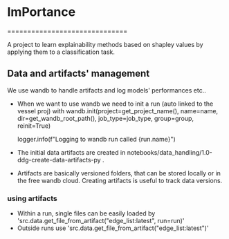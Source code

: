 # ImPortance
==============================

A project to learn explainability methods based on shapley values by applying them to a classification task.

## Data and artifacts' management
We use wandb to handle artifacts and log models' performances etc..

- When we want to use wandb we need to init a run (auto linked to the vessel proj) with wandb.init(project=get_project_name(), name=name, dir=get_wandb_root_path(), job_type=job_type, group=group, reinit=True)

    logger.info(f"Logging to wandb run called {run.name}")

- The initial data artifacts are created in notebooks/data_handling/1.0-ddg-create-data-artifacts-py . 
- Artifacts are basically versioned folders, that can be stored locally or in the free wandb cloud. Creating artifacts is useful to track data versions. 
### using artifacts
- Within a run,  single files can be easily loaded by 'src.data.get_file_from_artifact("edge_list:latest", run=run)'
- Outside runs use 'src.data.get_file_from_artifact("edge_list:latest")'



